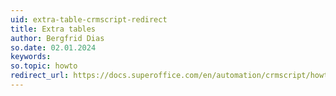 ```yaml
---
uid: extra-table-crmscript-redirect
title: Extra tables
author: Bergfrid Dias
so.date: 02.01.2024
keywords: 
so.topic: howto
redirect_url: https://docs.superoffice.com/en/automation/crmscript/howto/custom-objects/extra-table.html
---
```

